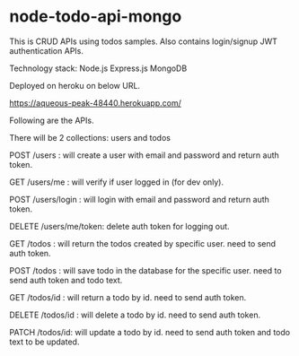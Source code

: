 # node-todo-api-mongo
 
 This is CRUD APIs using todos samples. Also contains login/signup JWT authentication APIs.
 
 Technology stack:
 Node.js
 Express.js
 MongoDB
 
 Deployed on heroku on below URL.
 
 https://aqueous-peak-48440.herokuapp.com/

 Following are the APIs.
 
 There will be 2 collections: users and todos

 POST /users : will create a user with email and password and return auth token.
 
 GET /users/me : will verify if user logged in (for dev only).
 
 POST /users/login : will login with email and password and return auth token.
 
 DELETE /users/me/token: delete auth token for logging out.

GET /todos : will return the todos created by specific user. need to send auth token.

POST /todos : will save todo in the database for the specific user. need to send auth token and todo text.

GET /todos/id : will return a todo by id. need to send auth token.

DELETE /todos/id : will delete a todo by id. need to send auth token.

PATCH /todos/id: will update a todo by id. need to send auth token and todo text to be updated.
